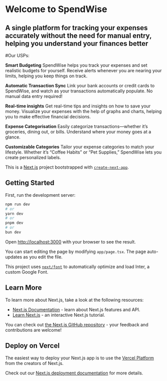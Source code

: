 Welcome to SpendWise
====================

A single platform for tracking your expenses accurately without the need for manual entry, helping you understand your finances better
---

#Our USPs:

**Smart Budgeting**
SpendWise helps you track your expenses and set realistic budgets for yourself. Receive alerts whenever you are nearing your limits, helping you keep things on track.

**Automatic Transaction Sync**
Link your bank accounts or credit cards to SpendWise, and watch as your transactions automatically populate. No manual data entry required!

**Real-time insights**
Get real-time tips and insights on how to save your money. Visualize your expenses with the help of graphs and charts, helping you to make effective financial decisions.

**Expense Categorisation**
Easily categorize transactions—whether it’s groceries, dining out, or bills. Understand where your money goes at a glance.

**Customizable Categories**
Tailor your expense categories to match your lifestyle. Whether it’s “Coffee Habits” or “Pet Supplies,” SpendWise lets you create personalized labels.



This is a [Next.js](https://nextjs.org/) project bootstrapped with [`create-next-app`](https://github.com/vercel/next.js/tree/canary/packages/create-next-app).

## Getting Started

First, run the development server:

```bash
npm run dev
# or
yarn dev
# or
pnpm dev
# or
bun dev
```

Open [http://localhost:3000](http://localhost:3000) with your browser to see the result.

You can start editing the page by modifying `app/page.tsx`. The page auto-updates as you edit the file.

This project uses [`next/font`](https://nextjs.org/docs/basic-features/font-optimization) to automatically optimize and load Inter, a custom Google Font.

## Learn More

To learn more about Next.js, take a look at the following resources:

- [Next.js Documentation](https://nextjs.org/docs) - learn about Next.js features and API.
- [Learn Next.js](https://nextjs.org/learn) - an interactive Next.js tutorial.

You can check out [the Next.js GitHub repository](https://github.com/vercel/next.js/) - your feedback and contributions are welcome!

## Deploy on Vercel

The easiest way to deploy your Next.js app is to use the [Vercel Platform](https://vercel.com/new?utm_medium=default-template&filter=next.js&utm_source=create-next-app&utm_campaign=create-next-app-readme) from the creators of Next.js.

Check out our [Next.js deployment documentation](https://nextjs.org/docs/deployment) for more details.
